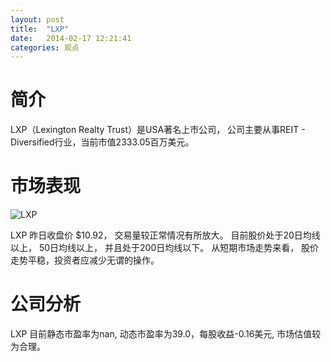 ```yaml
---
layout: post
title:  "LXP"
date:   2014-02-17 12:21:41
categories: 观点
---
```


# 简介
LXP（Lexington Realty Trust）是USA著名上市公司，
公司主要从事REIT - Diversified行业，当前市值2333.05百万美元。

# 市场表现

![LXP](http://finviz.com/chart.ashx?t=LXP&ty=c&ta=1&p=d&s=l)

LXP 昨日收盘价 $10.92，
交易量较正常情况有所放大。
目前股价处于20日均线以上，
50日均线以上，
并且处于200日均线以下。
从短期市场走势来看，
股价走势平稳，投资者应减少无谓的操作。

# 公司分析
LXP 目前静态市盈率为nan, 动态市盈率为39.0，每股收益-0.16美元,
市场估值较为合理。
